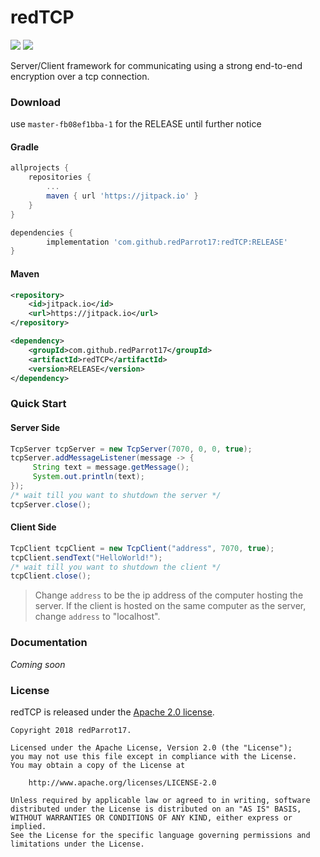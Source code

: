 # redTCP

[![](https://jitpack.io/v/redParrot17/redTCP.svg)](https://jitpack.io/#redParrot17/redTCP)
[![](https://img.shields.io/badge/License-Apache%202.0-lightgrey.svg)](https://github.com/redParrot17/LICENSE)

Server/Client framework for communicating using a strong end-to-end encryption over a tcp connection.

### Download
use `master-fb08ef1bba-1` for the RELEASE until further notice
#### Gradle
```gradle
allprojects {
    repositories {
        ...
        maven { url 'https://jitpack.io' }
    }
}
```
```gradle
dependencies {
        implementation 'com.github.redParrot17:redTCP:RELEASE'
}
```

#### Maven
```xml
<repository>
    <id>jitpack.io</id>
    <url>https://jitpack.io</url>
</repository>
```
```xml
<dependency>
    <groupId>com.github.redParrot17</groupId>
    <artifactId>redTCP</artifactId>
    <version>RELEASE</version>
</dependency>
```

### Quick Start
#### Server Side
```java
TcpServer tcpServer = new TcpServer(7070, 0, 0, true);
tcpServer.addMessageListener(message -> {
     String text = message.getMessage();
     System.out.println(text);
});
/* wait till you want to shutdown the server */
tcpServer.close();
```
#### Client Side
```java
TcpClient tcpClient = new TcpClient("address", 7070, true);
tcpClient.sendText("HelloWorld!");
/* wait till you want to shutdown the client */
tcpClient.close();
```
> Change `address` to be the ip address of the computer hosting the server. If the client is hosted on the same computer as the server, change `address` to "localhost".

### Documentation
*Coming soon*

### License

redTCP is released under the [Apache 2.0 license](LICENSE).

```
Copyright 2018 redParrot17.

Licensed under the Apache License, Version 2.0 (the "License");
you may not use this file except in compliance with the License.
You may obtain a copy of the License at

    http://www.apache.org/licenses/LICENSE-2.0

Unless required by applicable law or agreed to in writing, software
distributed under the License is distributed on an "AS IS" BASIS,
WITHOUT WARRANTIES OR CONDITIONS OF ANY KIND, either express or implied.
See the License for the specific language governing permissions and
limitations under the License.
```
